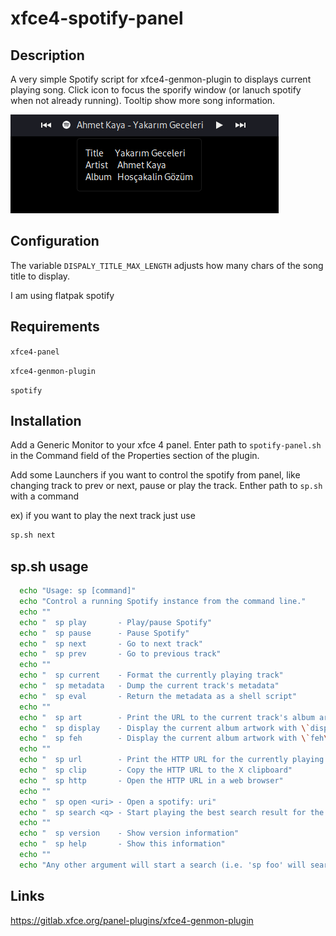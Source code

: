 # xfce4-spotify-panel

## Description 
A very simple Spotify script for xfce4-genmon-plugin to displays current playing song. Click icon to focus the sporify window (or lanuch spotify when not already running). Tooltip show more song information. 

![](sample.png)


## Configuration 
The variable `DISPALY_TITLE_MAX_LENGTH` adjusts how many chars of the song title to display. 

I am using flatpak spotify


## Requirements
`xfce4-panel`

`xfce4-genmon-plugin`

`spotify`

## Installation

Add a Generic Monitor to your xfce 4 panel. Enter path to `spotify-panel.sh` in the Command field of the Properties section of the plugin. 

Add some Launchers if you want to control the spotify from panel, like changing track to prev or next, pause or play the track. Enther path to `sp.sh` with a command

ex) if you want to play the next track just use
```bash
sp.sh next
```

## sp.sh usage

```bash
  echo "Usage: sp [command]"
  echo "Control a running Spotify instance from the command line."
  echo ""
  echo "  sp play       - Play/pause Spotify"
  echo "  sp pause      - Pause Spotify"
  echo "  sp next       - Go to next track"
  echo "  sp prev       - Go to previous track"
  echo ""
  echo "  sp current    - Format the currently playing track"
  echo "  sp metadata   - Dump the current track's metadata"
  echo "  sp eval       - Return the metadata as a shell script"
  echo ""
  echo "  sp art        - Print the URL to the current track's album artwork"
  echo "  sp display    - Display the current album artwork with \`display\`"
  echo "  sp feh        - Display the current album artwork with \`feh\`"
  echo ""
  echo "  sp url        - Print the HTTP URL for the currently playing track"
  echo "  sp clip       - Copy the HTTP URL to the X clipboard"
  echo "  sp http       - Open the HTTP URL in a web browser"
  echo ""
  echo "  sp open <uri> - Open a spotify: uri"
  echo "  sp search <q> - Start playing the best search result for the given query"
  echo ""
  echo "  sp version    - Show version information"
  echo "  sp help       - Show this information"
  echo ""
  echo "Any other argument will start a search (i.e. 'sp foo' will search for foo)."
```

## Links

https://gitlab.xfce.org/panel-plugins/xfce4-genmon-plugin

